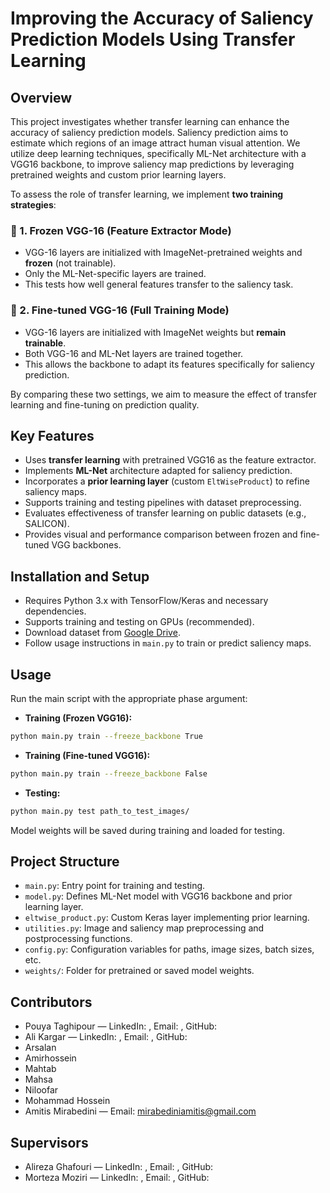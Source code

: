 # Improving the Accuracy of Saliency Prediction Models Using Transfer Learning

## Overview
This project investigates whether transfer learning can enhance the accuracy of saliency prediction models. Saliency prediction aims to estimate which regions of an image attract human visual attention. We utilize deep learning techniques, specifically ML-Net architecture with a VGG16 backbone, to improve saliency map predictions by leveraging pretrained weights and custom prior learning layers.

To assess the role of transfer learning, we implement **two training strategies**:

### 🔹 1. Frozen VGG-16 (Feature Extractor Mode)
- VGG-16 layers are initialized with ImageNet-pretrained weights and **frozen** (not trainable).
- Only the ML-Net-specific layers are trained.
- This tests how well general features transfer to the saliency task.

### 🔹 2. Fine-tuned VGG-16 (Full Training Mode)
- VGG-16 layers are initialized with ImageNet weights but **remain trainable**.
- Both VGG-16 and ML-Net layers are trained together.
- This allows the backbone to adapt its features specifically for saliency prediction.

By comparing these two settings, we aim to measure the effect of transfer learning and fine-tuning on prediction quality.

## Key Features
- Uses **transfer learning** with pretrained VGG16 as the feature extractor.
- Implements **ML-Net** architecture adapted for saliency prediction.
- Incorporates a **prior learning layer** (custom `EltWiseProduct`) to refine saliency maps.
- Supports training and testing pipelines with dataset preprocessing.
- Evaluates effectiveness of transfer learning on public datasets (e.g., SALICON).
- Provides visual and performance comparison between frozen and fine-tuned VGG backbones.

## Installation and Setup
- Requires Python 3.x with TensorFlow/Keras and necessary dependencies.
- Supports training and testing on GPUs (recommended).
- Download dataset from [Google Drive](https://drive.google.com/drive/folders/1FUFiysRjSVP4344WVPmzvDDYtAKCCqNt?usp=drive_link).
- Follow usage instructions in `main.py` to train or predict saliency maps.

## Usage
Run the main script with the appropriate phase argument:

- **Training (Frozen VGG16):**
```bash
python main.py train --freeze_backbone True
````


- **Training (Fine-tuned VGG16):**
```bash
python main.py train --freeze_backbone False
````

* **Testing:**

```bash
python main.py test path_to_test_images/
```

Model weights will be saved during training and loaded for testing.


## Project Structure

* `main.py`: Entry point for training and testing.
* `model.py`: Defines ML-Net model with VGG16 backbone and prior learning layer.
* `eltwise_product.py`: Custom Keras layer implementing prior learning.
* `utilities.py`: Image and saliency map preprocessing and postprocessing functions.
* `config.py`: Configuration variables for paths, image sizes, batch sizes, etc.
* `weights/`: Folder for pretrained or saved model weights.



## Contributors

* Pouya Taghipour — LinkedIn: , Email: , GitHub:
* Ali Kargar — LinkedIn: , Email: , GitHub:
* Arsalan
* Amirhossein
* Mahtab
* Mahsa
* Niloofar
* Mohammad Hossein
* Amitis Mirabedini — Email: mirabediniamitis@gmail.com

## Supervisors

* Alireza Ghafouri — LinkedIn: , Email: , GitHub:
* Morteza Moziri — LinkedIn: , Email: , GitHub:


